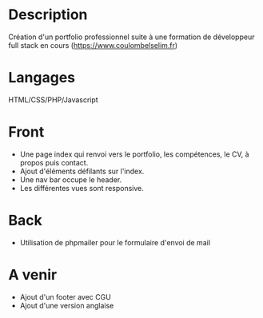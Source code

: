 # Description
Création d'un portfolio professionnel suite à une formation de développeur full stack en cours (https://www.coulombelselim.fr)
# Langages
HTML/CSS/PHP/Javascript
# Front
- Une page index qui renvoi vers le portfolio, les compétences, le CV, à propos puis contact.
- Ajout d'éléments défilants sur l'index.
- Une nav bar occupe le header.
- Les différentes vues sont responsive.
# Back
- Utilisation de phpmailer pour le formulaire d'envoi de mail
# A venir
- Ajout d'un footer avec CGU
- Ajout d'une version anglaise
